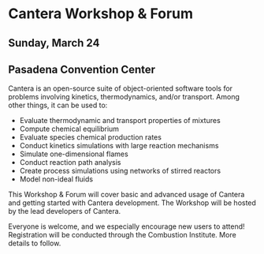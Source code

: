 # Cantera Workshop & Forum

## Sunday, March 24

## Pasadena Convention Center

Cantera is an open-source suite of object-oriented software tools for problems involving kinetics,
thermodynamics, and/or transport. Among other things, it can be used to:

* Evaluate thermodynamic and transport properties of mixtures
* Compute chemical equilibrium
* Evaluate species chemical production rates
* Conduct kinetics simulations with large reaction mechanisms
* Simulate one-dimensional flames
* Conduct reaction path analysis
* Create process simulations using networks of stirred reactors
* Model non-ideal fluids

This Workshop & Forum will cover basic and advanced usage of Cantera and getting started
with Cantera development. The Workshop will be hosted by the lead developers of Cantera.

Everyone is welcome, and we especially encourage new users to attend!
Registration will be conducted through the Combustion Institute. More details to follow.
